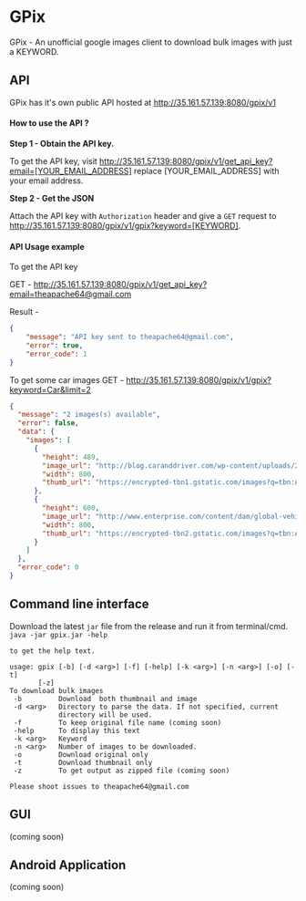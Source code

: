 # GPix
GPix - An unofficial google images client to download bulk images with just a KEYWORD.

## API
GPix has it's own public API hosted at http://35.161.57.139:8080/gpix/v1

#### How to use the API ?
**Step 1 - Obtain the API key.**

To get the API key, visit http://35.161.57.139:8080/gpix/v1/get_api_key?email=[YOUR_EMAIL_ADDRESS]
replace [YOUR_EMAIL_ADDRESS] with your email address.

**Step 2 - Get the JSON**

Attach the API key with `Authorization` header and give a `GET` request to http://35.161.57.139:8080/gpix/v1/gpix?keyword=[KEYWORD].

#### API Usage example

To get the API key

GET - http://35.161.57.139:8080/gpix/v1/get_api_key?email=theapache64@gmail.com

Result - 
```json
{
    "message": "API key sent to theapache64@gmail.com",
    "error": true,
    "error_code": 1
}
```

To get some car images
GET - http://35.161.57.139:8080/gpix/v1/gpix?keyword=Car&limit=2

```json
{
  "message": "2 images(s) available",
  "error": false,
  "data": {
    "images": [
      {
        "height": 489,
        "image_url": "http://blog.caranddriver.com/wp-content/uploads/2015/11/BMW-2-series.jpg",
        "width": 800,
        "thumb_url": "https://encrypted-tbn1.gstatic.com/images?q=tbn:ANd9GcSaYHCVo5mY4cHGietbQfD96Am6gXcFTDZDT7Lz2cQ52mBWtCo69w"
      },
      {
        "height": 600,
        "image_url": "http://www.enterprise.com/content/dam/global-vehicle-images/cars/FORD_FOCU_2012-1.png",
        "width": 800,
        "thumb_url": "https://encrypted-tbn2.gstatic.com/images?q=tbn:ANd9GcSq94Ywt2zsMdUVum0XSb49oAYDMA-gmKy1eJVTqUD4j8yK_pSo"
      }
    ]
  },
  "error_code": 0
}
```

## Command line interface

Download the latest `jar` file from the release and run it from terminal/cmd.
`java -jar gpix.jar -help`
```
to get the help text.

usage: gpix [-b] [-d <arg>] [-f] [-help] [-k <arg>] [-n <arg>] [-o] [-t]
       [-z]
To download bulk images
 -b         Download  both thumbnail and image
 -d <arg>   Directory to parse the data. If not specified, current
            directory will be used.
 -f         To keep original file name (coming soon)
 -help      To display this text
 -k <arg>   Keyword
 -n <arg>   Number of images to be downloaded.
 -o         Download original only
 -t         Download thumbnail only
 -z         To get output as zipped file (coming soon)
 
Please shoot issues to theapache64@gmail.com
```
## GUI
(coming soon)

## Android Application
(coming soon)
